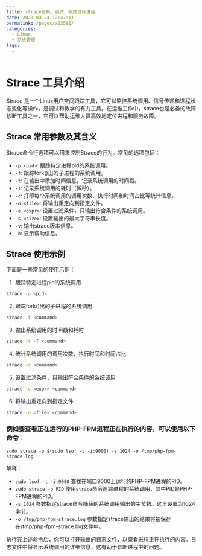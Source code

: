 ```yaml
---
title: strace诊断、调试、跟踪目标进程
date: 2023-03-24 12:47:11
permalink: /pages/a03581/
categories:
  - Linux
  - 系统管理
tags:
  - 
---
```



# Strace 工具介绍

Strace 是一个Linux用户空间跟踪工具，它可以监控系统调用、信号传递和进程状态变化等操作，是调试和教学的有力工具。在运维工作中，strace也是必备的故障诊断工具之一，它可以帮助运维人员高效地定位进程和服务故障。

## Strace 常用参数及其含义

Strace命令行选项可以用来控制Strace的行为。常见的选项包括：

- `-p <pid>`: 跟踪特定进程pid的系统调用。
- `-f`: 跟踪fork()出的子进程的系统调用。
- `-t`: 在输出中添加时间信息，记录系统调用的时间戳。
- `-T`: 记录系统调用的耗时（微秒）。
- `-c`: 打印每个系统调用的调用次数、执行时间和时间占比等统计信息。
- `-o <file>`: 将输出重定向到指定文件。
- `-e <expr>`: 设置过滤条件，只输出符合条件的系统调用。
- `-s <size>`: 设置输出的最大字符串长度。
- `-v`: 输出strace版本信息。
- `-h`: 显示帮助信息。

## Strace 使用示例

下面是一些常见的使用示例：

1. 跟踪特定进程pid的系统调用

```bash
strace -p <pid>
```

2. 跟踪fork()出的子进程的系统调用

```bash
strace -f <command>
```

3. 输出系统调用的时间戳和耗时

```bash
strace -t -T <command>
```

4. 统计系统调用的调用次数、执行时间和时间占比

```bash
strace -c <command>
```

5. 设置过滤条件，只输出符合条件的系统调用

```bash
strace -e <expr> <command>
```

6. 将输出重定向到指定文件

```bash
strace -o <file> <command>
```

### 例如要查看正在运行的PHP-FPM进程正在执行的内容，可以使用以下命令：

```
sudo strace -p $(sudo lsof -t -i:9000) -s 1024 -o /tmp/php-fpm-strace.log
```

解释：

- `sudo lsof -t -i:9000` 查找在端口9000上运行的PHP-FPM进程的PID。
- `sudo strace -p PID` 使用`strace`命令追踪进程的系统调用，其中PID是PHP-FPM进程的PID。
- `-s 1024` 参数指定strace命令捕获的系统调用输出的字节数。这里设置为1024字节。
- `-o /tmp/php-fpm-strace.log` 参数指定strace输出的结果将被保存在/tmp/php-fpm-strace.log文件中。

执行完上述命令后，你可以打开输出的日志文件，以查看进程正在执行的内容。日志文件中将显示系统调用的详细信息，这有助于诊断进程中的问题。